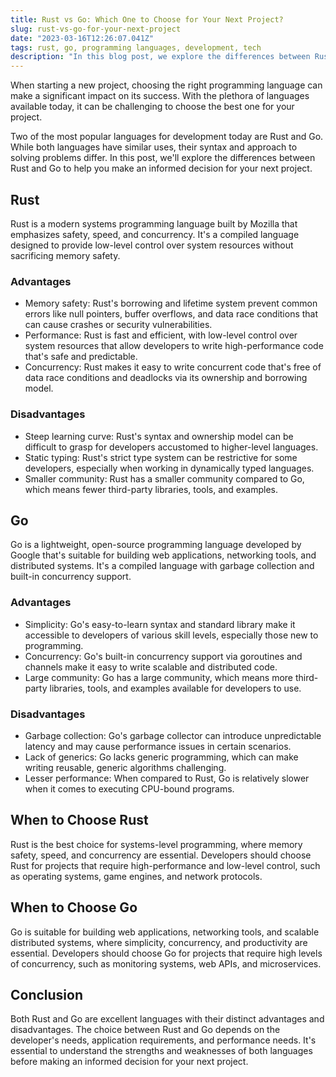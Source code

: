 ```yaml
---
title: Rust vs Go: Which One to Choose for Your Next Project?
slug: rust-vs-go-for-your-next-project
date: "2023-03-16T12:26:07.041Z"
tags: rust, go, programming languages, development, tech
description: "In this blog post, we explore the differences between Rust and Go and compare their features, advantages, and disadvantages. We discuss scenarios where each language would be more suitable based on application requirements, performance needs, and ease of use."
---
```


When starting a new project, choosing the right programming language can make a significant impact on its success. With the plethora of languages available today, it can be challenging to choose the best one for your project.

Two of the most popular languages for development today are Rust and Go. While both languages have similar uses, their syntax and approach to solving problems differ. In this post, we'll explore the differences between Rust and Go to help you make an informed decision for your next project.

## Rust

Rust is a modern systems programming language built by Mozilla that emphasizes safety, speed, and concurrency. It's a compiled language designed to provide low-level control over system resources without sacrificing memory safety.

### Advantages
- Memory safety: Rust's borrowing and lifetime system prevent common errors like null pointers, buffer overflows, and data race conditions that can cause crashes or security vulnerabilities.
- Performance: Rust is fast and efficient, with low-level control over system resources that allow developers to write high-performance code that's safe and predictable.
- Concurrency: Rust makes it easy to write concurrent code that's free of data race conditions and deadlocks via its ownership and borrowing model.

### Disadvantages
- Steep learning curve: Rust's syntax and ownership model can be difficult to grasp for developers accustomed to higher-level languages.
- Static typing: Rust's strict type system can be restrictive for some developers, especially when working in dynamically typed languages.
- Smaller community: Rust has a smaller community compared to Go, which means fewer third-party libraries, tools, and examples.

## Go

Go is a lightweight, open-source programming language developed by Google that's suitable for building web applications, networking tools, and distributed systems. It's a compiled language with garbage collection and built-in concurrency support.

### Advantages
- Simplicity: Go's easy-to-learn syntax and standard library make it accessible to developers of various skill levels, especially those new to programming.
- Concurrency: Go's built-in concurrency support via goroutines and channels make it easy to write scalable and distributed code.
- Large community: Go has a large community, which means more third-party libraries, tools, and examples available for developers to use.

### Disadvantages
- Garbage collection: Go's garbage collector can introduce unpredictable latency and may cause performance issues in certain scenarios.
- Lack of generics: Go lacks generic programming, which can make writing reusable, generic algorithms challenging.
- Lesser performance: When compared to Rust, Go is relatively slower when it comes to executing CPU-bound programs.

## When to Choose Rust

Rust is the best choice for systems-level programming, where memory safety, speed, and concurrency are essential. Developers should choose Rust for projects that require high-performance and low-level control, such as operating systems, game engines, and network protocols.

## When to Choose Go

Go is suitable for building web applications, networking tools, and scalable distributed systems, where simplicity, concurrency, and productivity are essential. Developers should choose Go for projects that require high levels of concurrency, such as monitoring systems, web APIs, and microservices.

## Conclusion

Both Rust and Go are excellent languages with their distinct advantages and disadvantages. The choice between Rust and Go depends on the developer's needs, application requirements, and performance needs. It's essential to understand the strengths and weaknesses of both languages before making an informed decision for your next project.